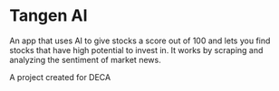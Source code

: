 # Tangen AI
An app that uses AI to give stocks a score out of 100 and lets you find stocks that have high potential to invest in. It works by scraping and analyzing the sentiment of market news.


A project created for DECA